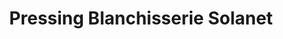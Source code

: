 ---
title: "Pressing Blanchisserie Solanet"
url: /lausanne/pressing-blanchisserie-solanet/
shop: Wäscherei
---